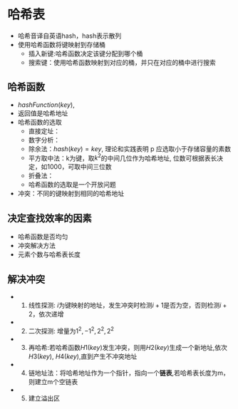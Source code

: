 # 哈希表

- 哈希音译自英语hash，hash表示散列
- 使用哈希函数将键映射到存储桶
  - 插入新键:哈希函数决定该键分配到哪个桶
  - 搜索键：使用哈希函数映射到对应的桶，并只在对应的桶中进行搜索
  
## 哈希函数
- $hashFunction(key)$, 
- 返回值是哈希地址
- 哈希函数的选取
  - 直接定址：
  - 数字分析：
  - 除余法：$hash(key) = key % P + b$, 理论和实践表明 p 应选取小于存储容量的素数
  - 平方取中法：k为键，取$k^2$的中间几位作为哈希地址, 位数可根据表长决定，如1000，可取中间三位数
  - 折叠法：
  - 哈希函数的选取是一个开放问题
- 冲突：不同的键映射到相同的哈希地址

## 决定查找效率的因素

- 哈希函数是否均匀
- 冲突解决方法
- 元素个数与哈希表长度

## 解决冲突

- 1. 线性探测: $i$为键映射的地址，发生冲突时检测$i+1$是否为空，否则检测$i+2$，依次递增
- 2. 二次探测: 增量为$1^2, -1^2, 2^2, 2^2$
- 3. 再哈希:若哈希函数$H1(key)$发生冲突，则用$H2(key)$生成一个新地址,依次$H3(key)$, $H4(key)$,直到产生不冲突地址
- 4. 链地址法：将哈希地址作为一个指针，指向一个**链表**,若哈希表长度为m，则建立m个空链表
- 5. 建立溢出区
